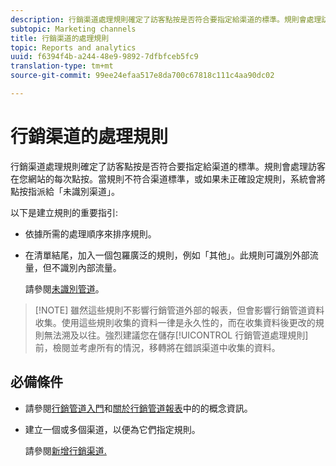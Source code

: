 ```yaml
---
description: 行銷渠道處理規則確定了訪客點按是否符合要指定給渠道的標準。規則會處理訪客在您網站的每次點按。當規則不符合渠道標準，或如果未正確設定規則，系統會將點按指派給「未識別渠道」。
subtopic: Marketing channels
title: 行銷渠道的處理規則
topic: Reports and analytics
uuid: f6394f4b-a244-48e9-9892-7dfbfceb5fc9
translation-type: tm+mt
source-git-commit: 99ee24efaa517e8da700c67818c111c4aa90dc02

---
```



# 行銷渠道的處理規則

行銷渠道處理規則確定了訪客點按是否符合要指定給渠道的標準。規則會處理訪客在您網站的每次點按。當規則不符合渠道標準，或如果未正確設定規則，系統會將點按指派給「未識別渠道」。

以下是建立規則的重要指引: 

* 依據所需的處理順序來排序規則。
* 在清單結尾，加入一個包羅廣泛的規則，例如「其他」。此規則可識別外部流量，但不識別內部流量。

   請參閱[未識別管道](/help/components/c-marketing-channels/c-faq.md#no-channel-identified)。

> [!NOTE] 雖然這些規則不影響行銷管道外部的報表，但會影響行銷管道資料收集。使用這些規則收集的資料一律是永久性的，而在收集資料後更改的規則無法溯及以往。強烈建議您在儲存[!UICONTROL 行銷管道處理規則]前，檢閱並考慮所有的情況，移轉將在錯誤渠道中收集的資料。

## 必備條件

* 請參閱[行銷管道入門](/help/components/c-marketing-channels/c-getting-started-mchannel.md)和[關於行銷管道報表](/help/components/c-marketing-channels/c-overview.md)中的的概念資訊。

* 建立一個或多個渠道，以便為它們指定規則。

   請參閱[新增行銷渠道.](/help/components/c-marketing-channels/c-channels.md)
